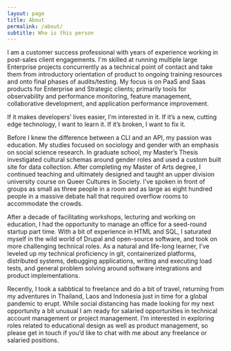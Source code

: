 ```yaml
---
layout: page
title: About
permalink: /about/
subtitle: Who is this person
---
```


I am a customer success professional with years of experience working in post-sales client engagements. I'm skilled at running multiple large Enterprise projects concurrently as a technical point of contact and take them from introductory orientation of product to ongoing training resources and onto final phases of audits/testing. My focus is on PaaS and Saas products for Enterprise and Strategic clients; primarily tools for observability and performance monitoring, feature management, collaborative development, and application performance improvement.

If it makes developers’ lives easier, I’m interested in it. If it’s a new, cutting edge technology, I want to learn it. If it’s broken, I want to fix it.  

Before I knew the difference between a CLI and an API, my passion was education. My studies focused on sociology and gender with an emphasis on social science research. In graduate school, my Master’s Thesis investigated cultural schemas around gender roles and used a custom built site for data collection. After completing my Master of Arts degree, I continued teaching and ultimately designed and taught an upper division university course on Queer Cultures in Society. I’ve spoken in front of groups as small as three people in a room and as large as eight hundred people in a massive debate hall that required overflow rooms to accommodate the crowds.

After a decade of facilitating workshops, lecturing and working on education, I had the opportunity to manage an office for a seed-round startup part time. With a bit of experience in HTML and SQL, I saturated myself in the wild world of Drupal and open-source software, and took on more challenging technical roles. As a natural and life-long learner, I’ve leveled up my technical proficiency in git, containerized platforms, distributed systems, debugging applications, writing and executing load tests, and general problem solving around software integrations and product implementations.   

Recently, I took a sabbtical to freelance and do a bit of travel, returning from my adventures in Thailand, Laos and Indonesia just in time for a global pandemic to erupt. While social distancing has made looking for my next opportunity a bit unusual I am ready for salaried opportunities in technical account management or project management. I’m interested in exploring roles related to educational design as well as product management, so please get in touch if you’d like to chat with me about any freelance or salaried positions.
